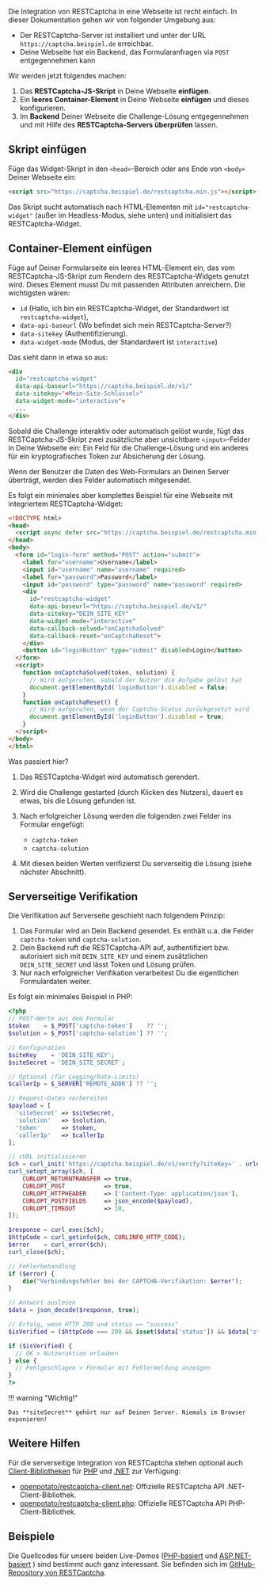 Die Integration von RESTCaptcha in eine Webseite ist recht einfach. In dieser Dokumentation gehen wir von folgender Umgebung aus:

+ Der RESTCaptcha-Server ist installiert und unter der URL `https://captcha.beispiel.de` erreichbar.
+ Deine Webseite hat ein Backend, das Formularanfragen via `POST` entgegennehmen kann

Wir werden jetzt folgendes machen:

1. Das **RESTCaptcha-JS-Skript** in Deine Webseite **einfügen**.
2. Ein **leeres Container-Element** in Deine Webseite **einfügen** und dieses konfigurieren.
3. Im **Backend** Deiner Webseite die Challenge-Lösung entgegennehmen und mit Hilfe des **RESTCaptcha-Servers überprüfen** lassen.

## Skript einfügen

Füge das Widget-Skript in den `<head>`-Bereich oder ans Ende von `<body>` Deiner Webseite ein:

``` html
<script src="https://captcha.beispiel.de/restcaptcha.min.js"></script>
```

Das Skript sucht automatisch nach HTML-Elementen mit `id="restcaptcha-widget"` (außer im Headless-Modus, siehe unten) und initialisiert das RESTCaptcha-Widget.

## Container-Element einfügen

Füge auf Deiner Formularseite ein leeres HTML-Element ein, das vom RESTCaptcha-JS-Skript zum Rendern des RESTCaptcha-Widgets genutzt wird. Dieses Element musst Du mit passenden Attributen anreichern. Die wichtigsten wären:

+ `id` (Hallo, ich bin ein RESTCaptcha-Widget, der Standardwert ist `restcaptcha-widget`), 
+ `data-api-baseurl` (Wo befindet sich mein RESTCaptcha-Server?) 
+ `data-sitekey` (Authentifizierung).
+ `data-widget-mode` (Modus, der Standardwert ist `interactive`)

Das sieht dann in etwa so aus:

``` html
<div 
  id="restcaptcha-widget"
  data-api-baseurl="https://captcha.beispiel.de/v1/"
  data-sitekey="<Mein-Site-Schlüssel>"
  data-widget-mode="interactive">
  ...
</div>
``` 

Sobald die Challenge interaktiv oder automatisch gelöst wurde, fügt das RESTCaptcha-JS-Skript zwei zusätzliche aber unsichtbare `<input>`-Felder in Deine Webseite ein: Ein Feld für die Challenge-Lösung und ein anderes für ein kryptografisches Token zur Absicherung der Lösung.

Wenn der Benutzer die Daten des Web-Formulars an Deinen Server überträgt, werden dies Felder automatisch mitgesendet.

Es folgt ein minimales aber komplettes Beispiel für eine Webseite mit integriertem RESTCaptcha-Widget:

``` html
<!DOCTYPE html>
<head>
  <script async defer src="https://captcha.beispiel.de/restcaptcha.min.js"></script>
</head>
<body>
  <form id="login-form" method="POST" action="submit">
    <label for="username">Username</label>
    <input id="username" name="username" required>
    <label for="password">Password</label>
    <input id="password" type="password" name="password" required>
    <div
      id="restcaptcha-widget"
      data-api-baseurl="https://captcha.beispiel.de/v1/"
      data-sitekey="DEIN_SITE_KEY"
      data-widget-mode="interactive"
      data-callback-solved="onCaptchaSolved"
      data-callback-reset="onCaptchaReset">
    </div>
    <button id="loginButton" type="submit" disabled>Login</button>
  </form>
  <script>
    function onCaptchaSolved(token, solution) {
      // Wird aufgerufen, sobald der Nutzer die Aufgabe gelöst hat
      document.getElementById('loginButton').disabled = false;
    }
    function onCaptchaReset() {
      // Wird aufgerufen, wenn der Captcha-Status zurückgesetzt wird
      document.getElementById('loginButton').disabled = true;
    }
  </script>
</body>
</html>
```

Was passiert hier?

1. Das RESTCaptcha-Widget wird automatisch gerendert.

2. Wird die Challenge gestarted (durch Klicken des Nutzers), dauert es etwas, bis die Lösung gefunden ist.

3. Nach erfolgreicher Lösung werden die folgenden zwei Felder ins Formular eingefügt:

    + `captcha-token`
    + `captcha-solution`

4. Mit diesen beiden Werten verifizierst Du serverseitig die Lösung (siehe nächster Abschnitt).

## Serverseitige Verifikation

Die Verifikation auf Serverseite geschieht nach folgendem Prinzip:

1. Das Formular wird an Dein Backend gesendet. Es enthält u.a. die Felder `captcha-token` und `captcha-solution`.
2. Dein Backend ruft die RESTCaptcha-API auf, authentifiziert bzw. autorisiert sich mit `DEIN_SITE_KEY` und einem zusätzlichen `DEIN_SITE_SECRET` und lässt Token und Lösung prüfen.
3. Nur nach erfolgreicher Verifikation verarbeitest Du die eigentlichen Formulardaten weiter.

Es folgt ein minimales Beispiel in PHP:

```php
<?php
// POST-Werte aus dem Formular
$token    = $_POST['captcha-token']    ?? '';
$solution = $_POST['captcha-solution'] ?? '';

// Konfiguration
$siteKey    = 'DEIN_SITE_KEY';
$siteSecret = 'DEIN_SITE_SECRET';

// Optional (für Logging/Rate-Limits)
$callerIp = $_SERVER['REMOTE_ADDR'] ?? '';

// Request-Daten vorbereiten
$payload = [
  'siteSecret' => $siteSecret,
  'solution'   => $solution,
  'token'      => $token,
  'callerIp'   => $callerIp
];

// cURL initialisieren
$ch = curl_init('https://captcha.beispiel.de/v1/verify?siteKey=' . urlencode($siteKey));
curl_setopt_array($ch, [
    CURLOPT_RETURNTRANSFER => true,
    CURLOPT_POST           => true,
    CURLOPT_HTTPHEADER     => ['Content-Type: application/json'],
    CURLOPT_POSTFIELDS     => json_encode($payload),
    CURLOPT_TIMEOUT        => 10,
]);

$response = curl_exec($ch);
$httpCode = curl_getinfo($ch, CURLINFO_HTTP_CODE);
$error    = curl_error($ch);
curl_close($ch);

// Fehlerbehandlung
if ($error) {
    die("Verbindungsfehler bei der CAPTCHA-Verifikation: $error");
}

// Antwort auslesen
$data = json_decode($response, true);

// Erfolg, wenn HTTP 200 und status == "success"
$isVerified = ($httpCode === 200 && isset($data['status']) && $data['status'] === 'success');

if ($isVerified) {
  // OK > Nutzeraktion erlauben
} else {
  // Fehlgeschlagen > Formular mit Fehlermeldung anzeigen
}
?>
```

!!! warning "Wichtig!"

    Das **siteSecret** gehört nur auf Deinen Server. Niemals im Browser exponieren!

## Weitere Hilfen

Für die serverseitige Integration von RESTCaptcha stehen optional auch [Client-Bibliotheken](./libraries.md) für [PHP](https://www.php.net/) und [.NET](https://dotnet.microsoft.com/) zur Verfügung:

+ [openpotato/restcaptcha-client.net](https://github.com/openpotato/restcaptcha-client.net): Offizielle RESTCaptcha API .NET-Client-Bibliothek.
+ [openpotato/restcaptcha-client.php](https://github.com/openpotato/restcaptcha-client.php): Offizielle RESTCaptcha API PHP-Client-Bibliothek.

## Beispiele

Die Quellcodes für unsere beiden Live-Demos ([PHP-basiert](https://php-demo.restcaptcha.openpotato.org/) und [ASP\.NET-basiert](https://dotnet-demo.restcaptcha.openpotato.org/) ) sind bestimmt auch ganz interessant. Sie befinden sich im [GitHub-Repository von RESTCaptcha](https://github.com/openpotato/restcaptcha).
